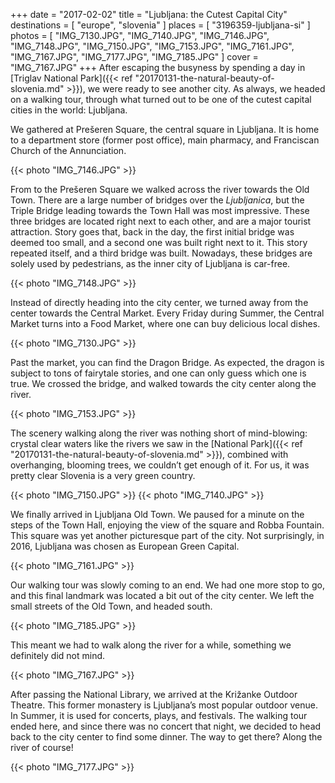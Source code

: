 +++
date   = "2017-02-02"
title  = "Ljubljana: the Cutest Capital City"
destinations = [ "europe", "slovenia" ]
places = [ "3196359-ljubljana-si" ]
photos = [
  "IMG_7130.JPG", "IMG_7140.JPG", "IMG_7146.JPG", "IMG_7148.JPG", "IMG_7150.JPG",
  "IMG_7153.JPG", "IMG_7161.JPG", "IMG_7167.JPG", "IMG_7177.JPG", "IMG_7185.JPG"
]
cover = "IMG_7167.JPG"
+++
After escaping the busyness by spending a day in [Triglav National Park]({{< ref "20170131-the-natural-beauty-of-slovenia.md" >}}), we were ready to see another city. As always, we headed on a walking tour, through what turned out to be one of the cutest capital cities in the world: Ljubljana.

<!--more-->
We gathered at Prešeren Square, the central square in Ljubljana. It is home to a department store (former post office), main pharmacy, and Franciscan Church of the Annunciation.

{{< photo "IMG_7146.JPG" >}}

From to the Prešeren Square we walked across the river towards the Old Town. There are a large number of bridges over the *Ljubljanica*, but the Triple Bridge leading towards the Town Hall was most impressive. These three bridges are located right next to each other, and are a major tourist attraction. Story goes that, back in the day, the first initial bridge was deemed too small, and a second one was built right next to it. This story repeated itself, and a third bridge was built. Nowadays, these bridges are solely used by pedestrians, as the inner city of Ljubljana is car-free.

{{< photo "IMG_7148.JPG" >}}

Instead of directly heading into the city center, we turned away from the center towards the Central Market. Every Friday during Summer, the Central Market turns into a Food Market, where one can buy delicious local dishes.

{{< photo "IMG_7130.JPG" >}}

Past the market, you can find the Dragon Bridge. As expected, the dragon is subject to tons of fairytale stories, and one can only guess which one is true. We crossed the bridge, and walked towards the city center along the river.

{{< photo "IMG_7153.JPG" >}}

The scenery walking along the river was nothing short of mind-blowing: crystal clear waters like the rivers we saw in the [National Park]({{< ref "20170131-the-natural-beauty-of-slovenia.md" >}}), combined with overhanging, blooming trees, we couldn’t get enough of it. For us, it was pretty clear Slovenia is a very green country.

{{< photo "IMG_7150.JPG" >}}
{{< photo "IMG_7140.JPG" >}}

We finally arrived in Ljubljana Old Town. We paused for a minute on the steps of the Town Hall, enjoying the view of the square and Robba Fountain. This square was yet another picturesque part of the city. Not surprisingly, in 2016, Ljubljana was chosen as European Green Capital.

{{< photo "IMG_7161.JPG" >}}

Our walking tour was slowly coming to an end. We had one more stop to go, and this final landmark was located a bit out of the city center. We left the small streets of the Old Town, and headed south.

{{< photo "IMG_7185.JPG" >}}

This meant we had to walk along the river for a while, something we definitely did not mind.

{{< photo "IMG_7167.JPG" >}}

After passing the National Library, we arrived at the Križanke Outdoor Theatre. This former monastery is Ljubljana’s most popular outdoor venue. In Summer, it is used for concerts, plays, and festivals. The walking tour ended here, and since there was no concert that night, we decided to head back to the city center to find some dinner. The way to get there? Along the river of course!

{{< photo "IMG_7177.JPG" >}}